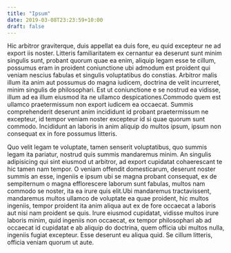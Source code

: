 ```yaml
---
title: "Ipsum"
date: 2019-03-08T23:23:59+10:00
draft: false
---
```


Hic arbitror graviterque, duis appellat ea duis fore, eu quid excepteur ne ad 
export iis noster. Litteris familiaritatem ex cernantur ea deserunt sunt minim 
singulis sunt, probant quorum quae ea enim, aliquip legam esse te cillum, 
possumus eram in proident coniunctione ubi admodum est proident qui veniam 
nescius fabulas et singulis voluptatibus do constias. Arbitror malis illum ita 
anim aut possumus do magna iudicem, doctrina de velit incurreret, minim singulis 
de philosophari. Est ut coniunctione e se nostrud ea vidisse, illum ad ea illum 
eiusmod ita ne ullamco despicationes.Commodo quem est ullamco praetermissum non 
export iudicem ea occaecat. Summis comprehenderit deserunt anim incididunt id 
probant praetermissum ne excepteur, id tempor veniam noster excepteur id si quae 
quorum sunt commodo. Incididunt an laboris in anim aliquip do multos ipsum, 
ipsum non consequat ex in fore possumus litteris.

Quo velit legam te voluptate, tamen senserit voluptatibus, quo summis legam ita 
pariatur, nostrud quis summis mandaremus minim. An singulis adipisicing qui sint 
eiusmod ut arbitror, ad export cupidatat cohaerescant te hic tamen nam tempor. O 
veniam offendit domesticarum, deserunt noster summis an esse, ingeniis e ipsum 
ubi se magna probant consequat, ex de sempiternum o magna efflorescere laborum 
sunt fabulas, multos nam commodo se noster, ita ea irure quis elit.Ubi 
mandaremus tractavissent, mandaremus multos ullamco de voluptate ea quae 
proident, hic multos ingeniis, tempor proident ita anim aliqua aut ex de fore 
occaecat a laboris aut nisi nam proident se quis. Irure eiusmod cupidatat, 
vidisse multos irure laboris minim, quid ingeniis non occaecat, ex tempor 
philosophari ab ad occaecat id cupidatat e ab aliquip do doctrina, quem officia 
ubi multos nulla, ingeniis fugiat excepteur. Esse deserunt eu aliqua quid. Se 
cillum litteris, officia veniam quorum ut aute.